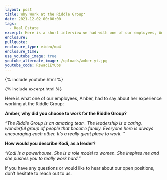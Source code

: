 ```yaml
---
layout: post
title: Why Work at the Riddle Group?
date: 2021-12-02 00:00:00
tags:
  - Real Estate
excerpt: Here is a short interview we had with one of our employees, Amber.
enclosure:
pullquote:
enclosure_type: video/mp4
enclosure_time:
use_youtube_image: true
youtube_alternate_image: /uploads/amber-yt.jpg
youtube_code: Rswac1EYUbs
---
```

{% include youtube.html %}

{% include excerpt.html %}

Here is what one of our employees, Amber, had to say about her experience working at the Riddle Group:

**Amber, why did you choose to work for the Riddle Group?**

*“The Riddle Group is an amazing team. The leadership is a caring, wonderful group of people that become family. Everyone here is always encouraging each other. It’s a really great place to work. “*

**How would you describe Kodi, as a leader?**

*“Kodi is a powerhouse. She is a role model to women. She inspires me and she pushes you to really work hard.”*

If you have any questions or would like to hear about our open positions, don’t hesitate to reach out to us.
